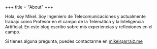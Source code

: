 +++
title = "About"
+++

Hola, soy Mikel. Soy Ingeniero de Telecomunicaciones y actualmente trabajo como Profesor en el campo de la Telemática y la Inteligencia Artificial. En este blog escribo sobre mis experiencias y reflexiones en el campo.

Si tienes alguna pregunta, puedes contactarme en [mikel@arraiz.me](mailto:mikeldiezgarcia@gmail.com)
